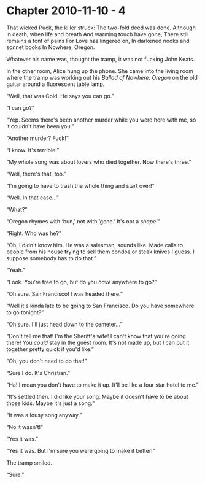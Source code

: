 # Chapter 2010-11-10 - 4

That wicked Puck, the killer struck:
The two-fold deed was done.
Although in death, when life and breath
And warming touch have gone,
There still remains a font of pains
For Love has lingered on,
In darkened nooks and sonnet books
In Nowhere, Oregon.

Whatever his name was, thought the tramp, it was not fucking John Keats.

In the other room, Alice hung up the phone.  She came into the living room
where the tramp was working out his *Ballad of Nowhere, Oregon* on the old
guitar around a fluorescent table lamp.

“Well, that was Cold.  He says you can go.”

“I can go?”

“Yep.  Seems there's been another murder while you were here with me, so
it couldn't have been you.”

“Another murder? Fuck!”

“I know.  It's terrible.”

“My whole song was about lovers who died together.  Now there's three.”

“Well, there's that, too.”

“I'm going to have to trash the whole thing and start over!”

“Well. In that case...”

“What?”

“Oregon rhymes with ‘bun,’ not with ‘gone.’  It's not a *shape!*”

“Right.  Who was he?”

“Oh, I didn't know him. He was a salesman, sounds like.  Made calls to people from
his house trying to sell them condos or steak knives I guess.  I suppose somebody
has to do that.”

“Yeah.”

“Look.  You're free to go, but do you *have* anywhere to go?”

“Oh sure.  San Francisco!  I was headed there.”

“Well it's kinda late to be going to San Francisco.  Do you have somewhere to
go tonight?”

“Oh sure.  I'll just head down to the cemeter…”

“Don't tell me that! I'm the Sheriff's wife!  I can't know that you're going there!
You *could* stay in the guest room.  It's not made up, but I can put it together
pretty quick if you'd like.”

“Oh, you don't need to do that!”

“Sure I do.  It's Christian.”

“Ha! I mean you don't have to make it up.  It'll be like a four star hotel to me.”

“It's settled then.  I did like your song.  Maybe it doesn't have to be about those
kids.  Maybe it's just a song.”

“It was a lousy song anyway.”

“No it wasn't!”

“Yes it was.”

“Yes it was.  But I'm sure you were going to make it better!”

The tramp smiled.

“Sure.”

